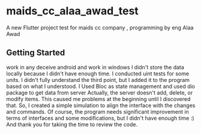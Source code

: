# maids_cc_alaa_awad_test

A new Flutter project test for maids cc company , programming by eng Alaa Awad

## Getting Started

work in any deceive android and work in windows
I didn't store the data locally because I didn't have enough time.
I conducted uint tests for some units.
I didn't fully understand the third point, but I added it to the program based on what I understood.
I Used Bloc as state management and used dio package to get data from server
Actually, the server doesn't add, delete, or modify items. This caused me problems at the beginning until I discovered that. So,
I created a simple simulation to align the interface with the changes and commands.
Of course, the program needs significant improvement in terms of interfaces and some modifications,
but I didn't have enough time :)
And thank you for taking the time to review the code.


